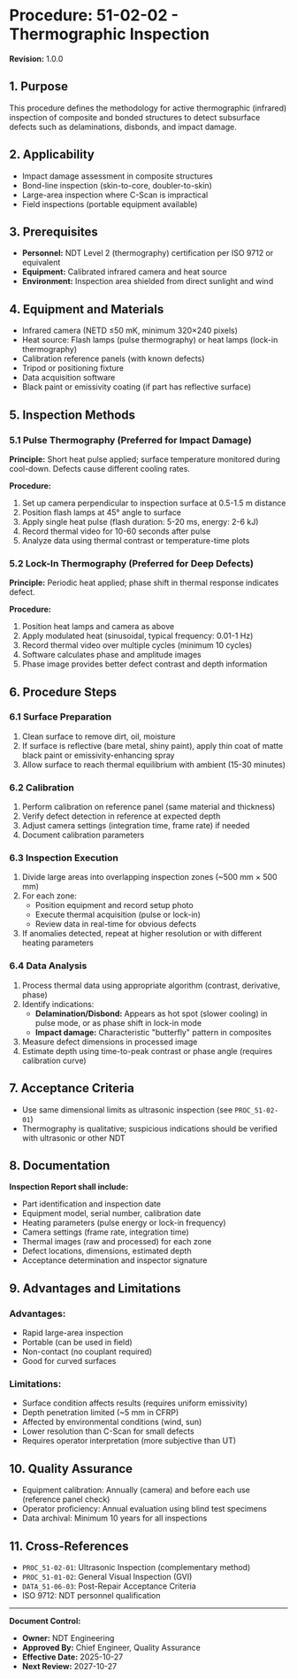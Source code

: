 # Procedure: 51-02-02 - Thermographic Inspection
**Revision:** 1.0.0

## 1. Purpose
This procedure defines the methodology for active thermographic (infrared) inspection of composite and bonded structures to detect subsurface defects such as delaminations, disbonds, and impact damage.

## 2. Applicability
- Impact damage assessment in composite structures
- Bond-line inspection (skin-to-core, doubler-to-skin)
- Large-area inspection where C-Scan is impractical
- Field inspections (portable equipment available)

## 3. Prerequisites
- **Personnel:** NDT Level 2 (thermography) certification per ISO 9712 or equivalent
- **Equipment:** Calibrated infrared camera and heat source
- **Environment:** Inspection area shielded from direct sunlight and wind

## 4. Equipment and Materials
- Infrared camera (NETD ≤50 mK, minimum 320×240 pixels)
- Heat source: Flash lamps (pulse thermography) or heat lamps (lock-in thermography)
- Calibration reference panels (with known defects)
- Tripod or positioning fixture
- Data acquisition software
- Black paint or emissivity coating (if part has reflective surface)

## 5. Inspection Methods

### 5.1 Pulse Thermography (Preferred for Impact Damage)
**Principle:** Short heat pulse applied; surface temperature monitored during cool-down. Defects cause different cooling rates.

**Procedure:**
1. Set up camera perpendicular to inspection surface at 0.5-1.5 m distance
2. Position flash lamps at 45° angle to surface
3. Apply single heat pulse (flash duration: 5-20 ms, energy: 2-6 kJ)
4. Record thermal video for 10-60 seconds after pulse
5. Analyze data using thermal contrast or temperature-time plots

### 5.2 Lock-In Thermography (Preferred for Deep Defects)
**Principle:** Periodic heat applied; phase shift in thermal response indicates defect.

**Procedure:**
1. Position heat lamps and camera as above
2. Apply modulated heat (sinusoidal, typical frequency: 0.01-1 Hz)
3. Record thermal video over multiple cycles (minimum 10 cycles)
4. Software calculates phase and amplitude images
5. Phase image provides better defect contrast and depth information

## 6. Procedure Steps

### 6.1 Surface Preparation
1. Clean surface to remove dirt, oil, moisture
2. If surface is reflective (bare metal, shiny paint), apply thin coat of matte black paint or emissivity-enhancing spray
3. Allow surface to reach thermal equilibrium with ambient (15-30 minutes)

### 6.2 Calibration
1. Perform calibration on reference panel (same material and thickness)
2. Verify defect detection in reference at expected depth
3. Adjust camera settings (integration time, frame rate) if needed
4. Document calibration parameters

### 6.3 Inspection Execution
1. Divide large areas into overlapping inspection zones (~500 mm × 500 mm)
2. For each zone:
   - Position equipment and record setup photo
   - Execute thermal acquisition (pulse or lock-in)
   - Review data in real-time for obvious defects
3. If anomalies detected, repeat at higher resolution or with different heating parameters

### 6.4 Data Analysis
1. Process thermal data using appropriate algorithm (contrast, derivative, phase)
2. Identify indications:
   - **Delamination/Disbond:** Appears as hot spot (slower cooling) in pulse mode, or as phase shift in lock-in mode
   - **Impact damage:** Characteristic "butterfly" pattern in composites
3. Measure defect dimensions in processed image
4. Estimate depth using time-to-peak contrast or phase angle (requires calibration curve)

## 7. Acceptance Criteria
- Use same dimensional limits as ultrasonic inspection (see `PROC_51-02-01`)
- Thermography is qualitative; suspicious indications should be verified with ultrasonic or other NDT

## 8. Documentation
**Inspection Report shall include:**
- Part identification and inspection date
- Equipment model, serial number, calibration date
- Heating parameters (pulse energy or lock-in frequency)
- Camera settings (frame rate, integration time)
- Thermal images (raw and processed) for each zone
- Defect locations, dimensions, estimated depth
- Acceptance determination and inspector signature

## 9. Advantages and Limitations

### Advantages:
- Rapid large-area inspection
- Portable (can be used in field)
- Non-contact (no couplant required)
- Good for curved surfaces

### Limitations:
- Surface condition affects results (requires uniform emissivity)
- Depth penetration limited (~5 mm in CFRP)
- Affected by environmental conditions (wind, sun)
- Lower resolution than C-Scan for small defects
- Requires operator interpretation (more subjective than UT)

## 10. Quality Assurance
- Equipment calibration: Annually (camera) and before each use (reference panel check)
- Operator proficiency: Annual evaluation using blind test specimens
- Data archival: Minimum 10 years for all inspections

## 11. Cross-References
- `PROC_51-02-01`: Ultrasonic Inspection (complementary method)
- `PROC_51-01-02`: General Visual Inspection (GVI)
- `DATA_51-06-03`: Post-Repair Acceptance Criteria
- ISO 9712: NDT personnel qualification

---
**Document Control:**
- **Owner:** NDT Engineering
- **Approved By:** Chief Engineer, Quality Assurance
- **Effective Date:** 2025-10-27
- **Next Review:** 2027-10-27
